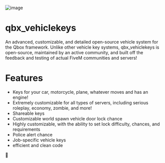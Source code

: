 ![image](https://github.com/user-attachments/assets/02fd0189-afc9-45d0-8377-0d1ae929f0ff)


# qbx_vehiclekeys

An advanced, customizable, and detailed open-source vehicle system for the Qbox framework. Unlike other vehicle key systems, qbx_vehiclekeys is open-source, maintained by an active community, and built off the feedback and testing of actual FiveM communities and servers! 


# Features

- Keys for your car, motorcycle, plane, whatever moves and has an engine!
- Extremely customizable for all types of servers, including serious roleplay, economy, zombie, and more!
- Shareable keys
- Customizable world spawn vehicle door lock chance
- Highly customizable, with the ability to set lock difficulty, chances, and requirements
- Police alert chance
- Job-specific vehicle keys
- efficient and clean code

🦆

